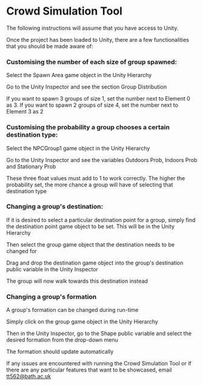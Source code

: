 # Crowd Simulation Tool

The following instructions will assume that you have access to Unity.

Once the project has been loaded to Unity, there are a few functionalities that you should be made aware of:

### Customising the number of each size of group spawned:

  Select the Spawn Area game object in the Unity Hierarchy
  
  Go to the Unity Inspector and see the section Group Distribution
  
  If you want to spawn 3 groups of size 1, set the number next to Element 0 as 3. If you want to spawn 2 groups of size 4, set the number next to Element 3 as 2
  

### Customising the probability a group chooses a certain destination type:

  Select the NPCGroup1 game object in the Unity Hierarchy
  
  Go to the Unity Inspector and see the variables Outdoors Prob, Indoors Prob and Stationary Prob
  
  These three float values must add to 1 to work correctly. The higher the probability set, the more chance a group will have of selecting that destination type
  

### Changing a group's destination:

  If it is desired to select a particular destination point for a group, simply find the destination point game object to be set. This will be in the Unity Hierarchy
  
  Then select the group game object that the destination needs to be changed for
  
  Drag and drop the destination game object into the group's destination public variable in the Unity Inspector
  
  The group will now walk towards this destination instead
  
### Changing a group's formation

  A group's formation can be changed during run-time
  
  Simply click on the group game object in the Unity Hierarchy
  
  Then in the Unity Inspector, go to the Shape public variable and select the desired formation from the drop-down menu
  
  The formation should update automatically
  
  
  
  
If any issues are encountered with running the Crowd Simulation Tool or if there are any particular features that want to be showcased, email tt562@bath.ac.uk
